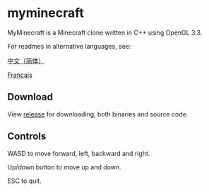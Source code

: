 # myminecraft
MyMinecraft is a Minecraft clone written in C++ using OpenGL 3.3.

For readmes in alternative languages, see:

[中文（简体）](https://github.com/charlesdong/myminecraft/blob/master/docs/readme-zh.md)

[Français](https://github.com/charlesdong/myminecraft/blob/master/docs/readme-fr.md)

## Download
View [release](https://github.com/minetest/minetest/releases) for downloading, both binaries and source code.

## Controls

WASD to move forward, left, backward and right.

Up/down button to move up and down.

ESC to quit.
